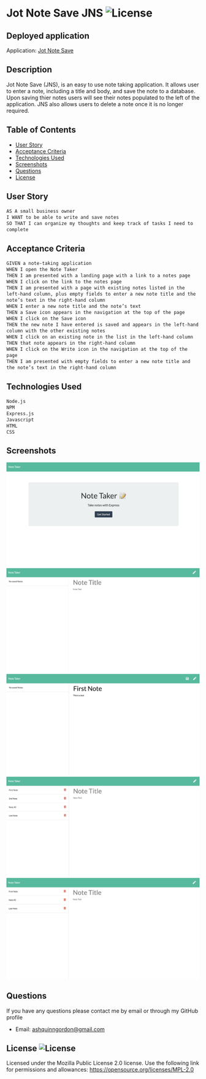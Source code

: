 # Jot Note Save JNS ![License](https://img.shields.io/badge/License-MPL%202.0-brightgreen.svg)

## Deployed application

Application: [Jot Note Save](https://jot-note-save.herokuapp.com/)

## Description
Jot Note Save (JNS), is an easy to use note taking application. It allows user to enter a note, including a title and body, and save the note to a database. Upon saving thier notes users will see their notes populated to the left of the application. JNS also allows users to delete a note once it is no longer required. 

## Table of Contents
        
- [User Story](#User-Story)
- [Acceptance Criteria](#Acceptance-Criteria)
- [Technologies Used](#technologies-used)
- [Screenshots](#screenshots)
- [Questions](#Questions)
- [License](#license)

## User Story

```
AS A small business owner
I WANT to be able to write and save notes
SO THAT I can organize my thoughts and keep track of tasks I need to complete
```


## Acceptance Criteria

```
GIVEN a note-taking application
WHEN I open the Note Taker
THEN I am presented with a landing page with a link to a notes page
WHEN I click on the link to the notes page
THEN I am presented with a page with existing notes listed in the left-hand column, plus empty fields to enter a new note title and the note’s text in the right-hand column
WHEN I enter a new note title and the note’s text
THEN a Save icon appears in the navigation at the top of the page
WHEN I click on the Save icon
THEN the new note I have entered is saved and appears in the left-hand column with the other existing notes
WHEN I click on an existing note in the list in the left-hand column
THEN that note appears in the right-hand column
WHEN I click on the Write icon in the navigation at the top of the page
THEN I am presented with empty fields to enter a new note title and the note’s text in the right-hand column
```
        
## Technologies Used

```
Node.js
NPM
Express.js
Javascript
HTML
CSS
```
## Screenshots

![Image1](public/assets/images/note1.png)
![Image2](public/assets/images/note2.png)
![Image3](public/assets/images/note3.png)
![Image4](public/assets/images/note4.png)
![Image5](public/assets/images/note5.png)

## Questions       
If you have any questions please contact me by email or through my GitHub profile
        
* Email: ashquinngordon@gmail.com
        
## License ![License](https://img.shields.io/badge/License-MPL%202.0-brightgreen.svg)     
Licensed under the Mozilla Public License 2.0 license. Use the following link for permissions and allowances:
https://opensource.org/licenses/MPL-2.0